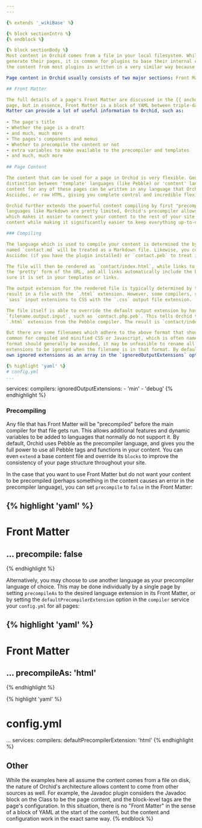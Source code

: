 ```yaml
---
---

{% extends '_wikiBase' %}

{% block sectionIntro %}
{% endblock %}

{% block sectionBody %}
Most content in Orchid comes from a file in your local filesystem. While each plugin is free to do whatever they want to
generate their pages, it is common for plugins to base their internal content models around the filesystem, and as such, 
the content from most plugins is written in a very similar way because the content for each entry works the same.

Page content in Orchid usually consists of two major sections: Front Matter, and Page Content.

## Front Matter

The full details of a page's Front Matter are discussed in the {{ anchor('Page Content', 'Page Configuration', 'wiki') }} 
page, but in essence, Front Matter is a block of YAML between triple-dashed lines at the top of the file. The Front
Matter can provide a lot of useful information to Orchid, such as:
 
- The page's title
- Whether the page is a draft
- and much, much more
- The pages's components and menus
- Whether to precompile the content or not
- extra variables to make available to the precompiler and templates
- and much, much more 
 
## Page Content

The content that can be used for a page in Orchid is very flexible. Generally speaking, Orchid does not make a 
distinction between 'template' languages (like Pebble) or 'content' languages (like Markdown), and as a result, the 
content for any of these pages can be written in any language that Orchid can compile, whether it's Markdown, Pebble, 
Asciidoc, or raw HTML, giving you complete control and incredible flexibility when creating your pages.

Orchid further extends the powerful content compiling by first "precompiling" your content, typically with Pebble. While
languages like Markdown are pretty limited, Orchid's precompiler allows logic and structure to be added to your content, 
which makes it easier to connect your content to the rest of your site, and also improves the overall consistency of the
content while making it significantly easier to keep everything up-to-date.

### Compiling

The language which is used to compile your content is determined the by the file's extension. For example, a file in the
named `contact.md` will be treated as a Markdown file. Likewise, you could call it `contact.ad` to compile it as 
Asciidoc (if you have the plugin installed) or `contact.peb` to treat it as HTML with Pebble templates inside. 

The file will then be rendered as `contact/index.html`, while links to it will look like `{baseUrl}/contact`. This is 
the 'pretty' form of the URL, and all links automatically include the base URL so you never need to worry about making
sure it is set in your templates or links. 

The output extension for the rendered file is typically determined by the compiler. Most compilers output HTML, and so 
result in a file with the `.html` extension. However, some compilers, such as the Sass compiler, convert the `scss` and 
`sass` input extensions to CSS with the `.css` output file extension.

The file itself is able to override the default output extension by having a filename in a format like 
`filename.output.input`, such as `contact.php.peb`. This tells Orchid to use the `.php` extension instead of the normal
`.html` extension from the Pebble compiler. The result is `contact/index.php`.

But there are some filenames which adhere to the above format that should not be used as the output extension. This is 
common for compiled and minified CSS or Javascript, which is often named something like `styles.min.css`. While this 
format should generally be avoided, it may be unfeasible to rename all your assets, and so you can set certain 
extensions to be ignored when the filename is in that format. By default, `min` is already ignored, but you may add your
own ignored extensions as an array in the `ignoredOutputExtensions` option of the `compiler` service:

{% highlight 'yaml' %}
# config.yml
...
```

services:
  compilers:
    ignoredOutputExtensions:
      - 'min'
      - 'debug'
{% endhighlight %}


### Precompiling

Any file that has Front Matter will be "precompiled" before the main compiler for that file gets run. This allows 
additional features and dynamic variables to be added to languages that normally do not support it. By default, Orchid
uses Pebble as the precompiler language, and gives you the full power to use all Pebble tags and functions in your 
content. You can even `extend` a base content file and override its `blocks` to improve the consistency of your page
structure throughout your site. 

In the case that you want to use Front Matter but do not want your content to be precompiled (perhaps something in the
content causes an error in the precompiler language), you can set `precompile` to `false` in the Front Matter:

{% highlight 'yaml' %}
---
# Front Matter
...
precompile: false
---
{% endhighlight %}


Alternatively, you may choose to use another language as your precompiler language of choice. This may be done 
individually by a single page by setting `precompileAs` to the desired language extension in its Front Matter, or by
setting the `defaultPrecompilerExtension` option in the `compiler` service your `config.yml` for all pages:

{% highlight 'yaml' %}
---
# Front Matter
...
precompileAs: 'html'
---
{% endhighlight %}


{% highlight 'yaml' %}
# config.yml
...
services:
  compilers:
    defaultPrecompilerExtension: 'html'
{% endhighlight %}


## Other

While the examples here all assume the content comes from a file on disk, the nature of Orchid's architecture allows 
content to come from other sources as well. For example, the Javadoc plugin considers the Javadoc block on the Class to
be the page content, and the block-level tags are the page's configuration. In this situation, there is no "Front 
Matter" in the sense of a block of YAML at the start of the content, but the content and configuration work in the exact
same way. 
{% endblock %}